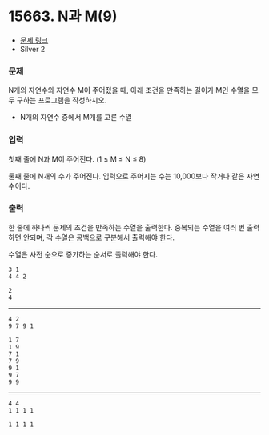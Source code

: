 # 15663. N과 M(9)

- [문제 링크](https://www.acmicpc.net/problem/15663)
- Silver 2

### 문제

N개의 자연수와 자연수 M이 주어졌을 때, 아래 조건을 만족하는 길이가 M인 수열을 모두 구하는 프로그램을 작성하시오.

- N개의 자연수 중에서 M개를 고른 수열

### 입력

첫째 줄에 N과 M이 주어진다. (1 ≤ M ≤ N ≤ 8)

둘째 줄에 N개의 수가 주어진다. 입력으로 주어지는 수는 10,000보다 작거나 같은 자연수이다.

### 출력

한 줄에 하나씩 문제의 조건을 만족하는 수열을 출력한다. 중복되는 수열을 여러 번 출력하면 안되며, 각 수열은 공백으로 구분해서 출력해야 한다.

수열은 사전 순으로 증가하는 순서로 출력해야 한다.

```
3 1
4 4 2
```

```
2
4
```

---

```
4 2
9 7 9 1
```

```
1 7
1 9
7 1
7 9
9 1
9 7
9 9
```

---

```
4 4
1 1 1 1
```

```
1 1 1 1
```
